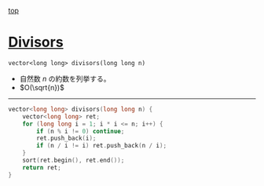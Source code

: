 [top](../README.md)

# [Divisors](./divisors.cpp)

`vector<long long> divisors(long long n)`
- 自然数 $n$ の約数を列挙する。
- $O(\sqrt{n})$

---

```cpp
vector<long long> divisors(long long n) {
    vector<long long> ret;
    for (long long i = 1; i * i <= n; i++) {
        if (n % i != 0) continue;
        ret.push_back(i);
        if (n / i != i) ret.push_back(n / i);
    }
    sort(ret.begin(), ret.end());
    return ret;
}
```